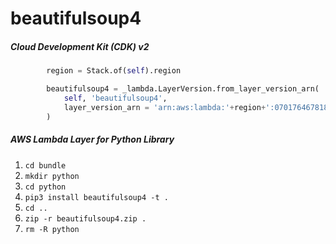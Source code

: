 # beautifulsoup4

##### Cloud Development Kit (CDK) v2

```python
        region = Stack.of(self).region

        beautifulsoup4 = _lambda.LayerVersion.from_layer_version_arn(
            self, 'beautifulsoup4',
            layer_version_arn = 'arn:aws:lambda:'+region+':070176467818:layer:beautifulsoup4:2'
        )
```

##### AWS Lambda Layer for Python Library

 1. ```cd bundle```
 2. ```mkdir python```
 3. ```cd python```
 4. ```pip3 install beautifulsoup4 -t .```
 5. ```cd ..```
 6. ```zip -r beautifulsoup4.zip .```
 7. ```rm -R python```
 